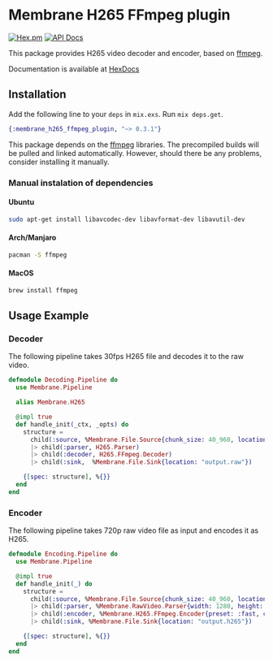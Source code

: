 # Membrane H265 FFmpeg plugin

[![Hex.pm](https://img.shields.io/hexpm/v/membrane_h265_ffmpeg_plugin.svg)](https://hex.pm/packages/membrane_h265_ffmpeg_plugin)
[![API Docs](https://img.shields.io/badge/api-docs-yellow.svg?style=flat)](https://hexdocs.pm/membrane_h265_ffmpeg_plugin/)

This package provides H265 video decoder and encoder, based on [ffmpeg](https://www.ffmpeg.org).

Documentation is available at [HexDocs](https://hexdocs.pm/membrane_h265_ffmpeg_plugin/)

## Installation

Add the following line to your `deps` in `mix.exs`. Run `mix deps.get`.

```elixir
{:membrane_h265_ffmpeg_plugin, "~> 0.3.1"}
```

This package depends on the [ffmpeg](https://www.ffmpeg.org) libraries. The precompiled builds will be pulled and linked automatically. However, should there be any problems, consider installing it manually.

### Manual instalation of dependencies
#### Ubuntu

```bash
sudo apt-get install libavcodec-dev libavformat-dev libavutil-dev
```

#### Arch/Manjaro

```bash
pacman -S ffmpeg
```

#### MacOS

```bash
brew install ffmpeg
```

## Usage Example

### Decoder

The following pipeline takes 30fps H265 file and decodes it to the raw video.

```elixir
defmodule Decoding.Pipeline do
  use Membrane.Pipeline

  alias Membrane.H265

  @impl true
  def handle_init(_ctx, _opts) do
    structure =
      child(:source, %Membrane.File.Source{chunk_size: 40_960, location: "input.h265"})
      |> child(:parser, H265.Parser)
      |> child(:decoder, H265.FFmpeg.Decoder)
      |> child(:sink,  %Membrane.File.Sink{location: "output.raw"})

    {[spec: structure], %{}}
  end
end
```

### Encoder

The following pipeline takes 720p raw video file as input and encodes it as H265.

```elixir
defmodule Encoding.Pipeline do
  use Membrane.Pipeline

  @impl true
  def handle_init(_) do
    structure =
      child(:source, %Membrane.File.Source{chunk_size: 40_960, location: "input.raw"})
      |> child(:parser, %Membrane.RawVideo.Parser{width: 1280, height: 720, pixel_format: :I420})
      |> child(:encoder, %Membrane.H265.FFmpeg.Encoder{preset: :fast, crf: 30})
      |> child(:sink, %Membrane.File.Sink{location: "output.h265"})

    {[spec: structure], %{}}
  end
end
```